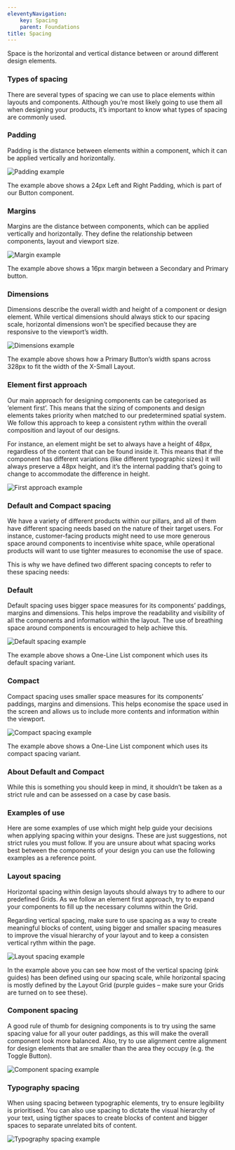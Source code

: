 ```yaml
---
eleventyNavigation:
    key: Spacing
    parent: Foundations
title: Spacing
---
```


Space is the horizontal and vertical distance between or around different design elements.

### Types of spacing

There are several types of spacing we can use to place elements within layouts and components. Although you’re most likely going to use them all when designing your products, it’s important to know what types of spacing are commonly used.

### Padding

Padding is the distance between elements within a component, which it can be applied vertically and horizontally.


![Padding example](../../../../assets/img/foundations/spacing/spacing-01.svg)

The example above shows a 24px Left and Right Padding, which is part of our Button component.

### Margins

Margins are the distance between components, which can be applied vertically and horizontally. They define the relationship between components, layout and viewport size.

![Margin example](../../../../assets/img/foundations/spacing/margin-01.svg)

The example above shows a 16px margin between a Secondary and Primary button.


### Dimensions

Dimensions describe the overall width and height of a component or design element. While vertical dimensions should always stick to our spacing scale, horizontal dimensions won’t be specified because they are responsive to the viewport’s width.

![Dimensions example](../../../../assets/img/foundations/spacing/dimensions-01.svg)

The example above shows how a Primary Button’s width spans across 328px to fit the width of the X-Small Layout.

### Element first approach

Our main approach for designing components can be categorised as ‘element first’. This means that the sizing of components and design elements takes priority when matched to our predetermined spatial system. We follow this approach to keep a consistent rythm within the overall composition and layout of our designs.

For instance, an element might be set to always have a height of 48px, regardless of the content that can be found inside it. This means that if the component has different variations (like different typographic sizes) it will always preserve a 48px height, and it’s the internal padding that’s going to change to accommodate the difference in height.

![First approach example](../../../../assets/img/foundations/spacing/approach-01.svg)

### Default and Compact spacing

We have a variety of different products within our pillars, and all of them have different spacing needs based on the nature of their target users. For instance, customer-facing products might need to use more generous space around components to incentivise white space, while operational products will want to use tighter measures to economise the use of space.

This is why we have defined two different spacing concepts to refer to these spacing needs:

### Default

Default spacing uses bigger space measures for its components’ paddings, margins and dimensions. This helps improve the readability and visibility of all the components and information within the layout. The use of breathing space around components is encouraged to help achieve this.

![Default spacing example](../../../../assets/img/foundations/spacing/spacing-default.svg)

The example above shows a One-Line List component which uses its default spacing variant.

### Compact

Compact spacing uses smaller space measures for its components’ paddings, margins and dimensions. This helps economise the space used in the screen and allows us to include more contents and information within the viewport.

![Compact spacing example](../../../../assets/img/foundations/spacing/spacing-compact.svg)

The example above shows a One-Line List component which uses its compact spacing variant.


### About Default and Compact

While this is something you should keep in mind, it shouldn’t be taken as a strict rule and can be assessed on a case by case basis.


### Examples of use

Here are some examples of use which might help guide your decisions when applying spacing within your designs. These are just suggestions, not strict rules you must follow. If you are unsure about what spacing works best between the components of your design you can use the following examples as a reference point.


### Layout spacing

Horizontal spacing within design layouts should always try to adhere to our predefined Grids.  As we follow an element first approach, try to expand your components to fill up the necessary columns within the Grid.

Regarding vertical spacing, make sure to use spacing as a way to create meaningful blocks of content, using bigger and smaller spacing measures to improve the visual hierarchy of your layout and to keep a consisten vertical rythm within the page.

![Layout spacing example](../../../../assets/img/foundations/spacing/layout-spacing.svg)

In the example above you can see how most of the vertical spacing (pink guides) has been defined using our spacing scale, while horizontal spacing is mostly defined by the Layout Grid (purple guides – make sure your Grids are turned on to see these).


### Component spacing

A good rule of thumb for designing components is to try using the same spacing value for all your outer paddings, as this will make the overall component look more balanced. Also, try to use alignment centre alignment for design elements that are smaller than the area they occupy (e.g. the Toggle Button).

![Component spacing example](../../../../assets/img/foundations/spacing/component-spacing.svg)

### Typography spacing

When using spacing between typographic elements, try to ensure legibility is prioritised. You can also use spacing to dictate the visual hierarchy of your text, using tigther spaces to create blocks of content and bigger spaces to separate unrelated bits of content.

![Typography spacing example](../../../../assets/img/foundations/spacing/typography-spacing.svg)


